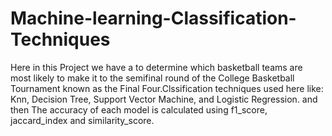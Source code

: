 # Machine-learning-Classification-Techniques
Here in this Project we have a to determine which basketball teams are most likely to make it to the semifinal round of the College Basketball Tournament known as the Final Four.Clssification techniques used here like: Knn, Decision Tree, Support Vector Machine, and Logistic Regression. and then The accuracy of each model is calculated using f1_score, jaccard_index and similarity_score.  
